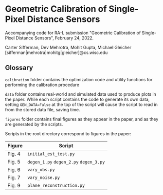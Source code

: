 # Geometric Calibration of Single-Pixel Distance Sensors

Accompanying code for RA-L submission "Geometric Calibration of Single-Pixel Distance Sensors", February 24, 2022.

Carter Sifferman, Dev Mehrotra, Mohit Gupta, Michael Gleicher
[sifferman|mehrotra|mohitg|gleicher]@cs.wisc.edu

## Glossary

`calibration` folder contains the optimization code and utility functions for performing the calibration procedure

`data` folder contains real-world and simulated data used to produce plots in the paper. While each script contains the code to generate its own data, setting `GEN_DATA=False` at the top of the script will cause the script to read in from the stored data file, saving time.

`figures` folder contains final figures as they appear in the paper, and as they are generated by the scripts.

Scripts in the root directory correspond to figures in the paper:

|Figure|Script|
|----|----|
|Fig. 4| `initial_est_test.py` |
|Fig. 5| `degen_1.py` `degen_2.py` `degen_3.py` |
|Fig. 6| `vary_obs.py` |
|Fig. 7| `vary_noise.py` |
|Fig. 9| `plane_reconstruction.py` |